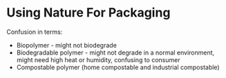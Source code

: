 # Using Nature For Packaging

Confusion in terms:
* Biopolymer - might not biodegrade
* Biodegradable polymer - might not degrade in a normal environment, might need high heat or humidity, confusing to consumer
* Compostable polymer (home compostable and industrial compostable) 